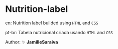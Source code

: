 # Nutrition-label

en: Nutrition label builded using `HTML` and `CSS`

pt-br: Tabela nutricional criada usando `HTML` and `CSS`

Author: ✨ **JamilleSaraiva**
